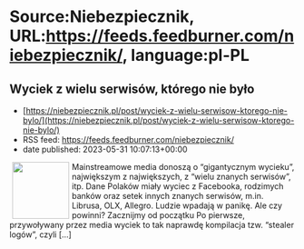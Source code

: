 # Source:Niebezpiecznik, URL:https://feeds.feedburner.com/niebezpiecznik/, language:pl-PL

## Wyciek z wielu serwisów, którego nie było
 - [https://niebezpiecznik.pl/post/wyciek-z-wielu-serwisow-ktorego-nie-bylo/](https://niebezpiecznik.pl/post/wyciek-z-wielu-serwisow-ktorego-nie-bylo/)
 - RSS feed: https://feeds.feedburner.com/niebezpiecznik/
 - date published: 2023-05-31 10:07:13+00:00

<a href="https://niebezpiecznik.pl/post/wyciek-z-wielu-serwisow-ktorego-nie-bylo/"><img align="left" alt="" class="alignleft tfe wp-post-image" height="100" hspace="5" src="https://niebezpiecznik.pl/wp-content/uploads/2023/05/stealer-post-150x150.jpg" width="100" /></a>Mainstreamowe media donoszą o &#8220;gigantycznym wycieku&#8221;, największym z największych, z &#8220;wielu znanych serwisów&#8221;, itp. Dane Polaków miały wyciec z Facebooka, rodzimych banków oraz setek innych znanych serwisów, m.in. Librusa, OLX, Allegro. Ludzie wpadają w panikę. Ale czy powinni? Zacznijmy od początku Po pierwsze, przywoływany przez media wyciek to tak naprawdę kompilacja tzw. &#8220;stealer logów&#8221;, czyli [&#8230;]

